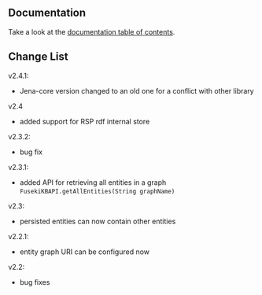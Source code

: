 ## Documentation

Take a look at the [documentation table of contents](doc/TOC.md).

## Change List

v2.4.1:
* Jena-core version changed to an old one for a conflict with other library

v2.4
* added support for RSP rdf internal store

v2.3.2:
* bug fix

v2.3.1:
* added API for retrieving all entities in a graph `FusekiKBAPI.getAllEntities(String graphName)`

v2.3:
* persisted entities can now contain other entities

v2.2.1:
* entity graph URI can be configured now

v2.2:
* bug fixes